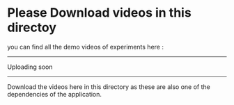 # Please Download videos in this directoy
you can find all the demo videos of experiments here : 
*************************************
Uploading soon
*************************************

Download the videos here in this directory as these are also one of the dependencies of the application.

